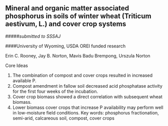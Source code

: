 ## Mineral and organic matter associated phosphorus in soils of winter wheat (Triticum aestivum, L.) and cover crop systems

#####*submitted to SSSAJ*

####University of Wyoming, USDA OREI funded research

Erin C. Rooney, Jay B. Norton, Mavis Badu Brempong, Urszula Norton

Core Ideas
1. The combination of compost and cover crops resulted in increased available P.
2. Compost amendment in fallow soil decreased acid phosphatase activity for the first four weeks of the incubation.
3. Cover crop biomass showed a direct correlation with subsequent wheat biomass.
4. Lower biomass cover crops that increase P availability may perform well in low-moisture field conditions.
Key words: phosphorus fractionation, semi-arid, calcareous soil, compost, cover crops 


